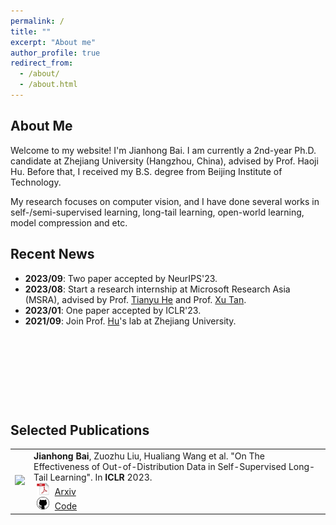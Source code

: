 ```yaml
---
permalink: /
title: ""
excerpt: "About me"
author_profile: true
redirect_from: 
  - /about/
  - /about.html
---
```


## <i class="fa fa-id-card" aria-hidden="true"></i> About Me ##
Welcome to my website! I'm Jianhong Bai. I am currently a 2nd-year Ph.D. candidate at Zhejiang University (Hangzhou, China), advised by Prof. Haoji Hu. Before that, I received my B.S. degree from Beijing Institute of Technology. 

My research focuses on computer vision, and I have done several works in self-/semi-supervised learning, long-tail learning, open-world learning, model compression and etc.

## <i class="fa fa-fw fa-rss "></i> Recent News ##

<ul style="width: auto; height: 210px; overflow: auto">

<li> <b>2023/09</b>: Two paper accepted by NeurIPS'23. </li>
<li> <b>2023/08</b>: Start a research internship at Microsoft Research Asia (MSRA), advised by Prof. <a href="https://www.microsoft.com/en-us/research/people/tianyuhe/">Tianyu He</a> and Prof. <a href="https://tan-xu.github.io/">Xu Tan</a>. </li>
<li> <b>2023/01</b>: One paper accepted by ICLR'23. </li>
<li> <b>2021/09</b>: Join Prof. <a href="https://person.zju.edu.cn/en/huhaoji">Hu</a>'s lab at Zhejiang University. </li>
  
</ul>

## <i class="fa fa-graduation-cap" aria-hidden="true"></i> Selected Publications ##
<table style="border: none; border-collapse: collapse;" border="0">

<tr style="border-collapse: separate; border-spacing:30em;">
  <td style="border-collapse: collapse; border: none;">
    <img src="https://raw.githubusercontent.com/JianhongBai/jianhongbai.github.io/master/images/pipeline_iclr23.png" width="800" />
  </td>
  <td style="border-collapse: collapse; border: none;">
    <b>Jianhong Bai</b>, Zuozhu Liu, Hualiang Wang et al.
    "On The Effectiveness of Out-of-Distribution Data in Self-Supervised Long-Tail Learning".
    In <b>ICLR</b> 2023.<br>
    <img src="https://raw.githubusercontent.com/JianhongBai/jianhongbai.github.io/master/images/pdf_icon.png" width="20" height="20" hspace="5">
    <span><a href="https://arxiv.org/abs/2306.04934v2">Arxiv</a></span><br>
    <img src="https://raw.githubusercontent.com/JianhongBai/jianhongbai.github.io/master/images/github_icon.png" width="20" height="20" hspace="5">
    <span><a href="https://github.com/JianhongBai/COLT">Code</a></span>
  </td>
</tr>
  
</table>

